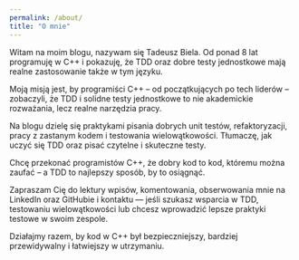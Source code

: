 ```yaml
---
permalink: /about/
title: "O mnie"
---
```


Witam na moim blogu, nazywam się Tadeusz Biela. Od ponad 8 lat programuję w C++ i pokazuję, że TDD oraz dobre testy jednostkowe mają realne zastosowanie także w tym języku.

Moją misją jest, by programiści C++ – od początkujących po tech liderów – zobaczyli, że TDD i solidne testy jednostkowe to nie akademickie rozważania, lecz realne narzędzia pracy.

Na blogu dzielę się praktykami pisania dobrych unit testów, refaktoryzacji, pracy z zastanym kodem i testowania wielowątkowości. Tłumaczę, jak uczyć się TDD oraz pisać czytelne i skuteczne testy.

Chcę przekonać programistów C++, że dobry kod to kod, któremu można zaufać – a TDD to najlepszy sposób, by to osiągnąć.

Zapraszam Cię do lektury wpisów, komentowania, obserwowania mnie na LinkedIn oraz GitHubie i kontaktu — jeśli szukasz wsparcia w TDD, testowaniu wielowątkowości lub chcesz wprowadzić lepsze praktyki testowe w swoim zespole.

Działajmy razem, by kod w C++ był bezpieczniejszy, bardziej przewidywalny i łatwiejszy w utrzymaniu.
